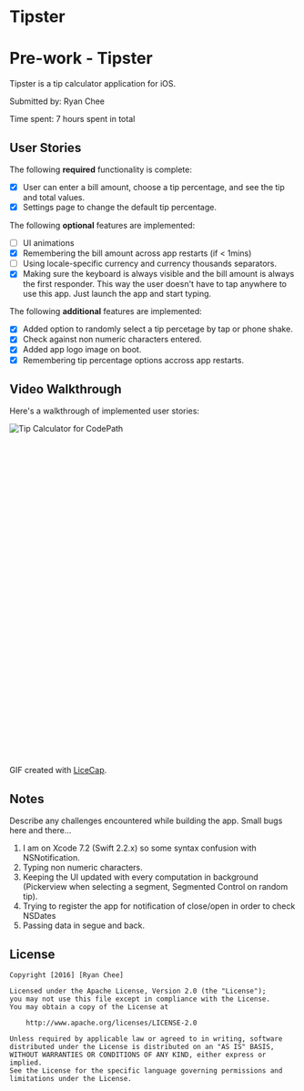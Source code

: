 # Tipster

# Pre-work - Tipster

Tipster is a tip calculator application for iOS.

Submitted by: Ryan Chee

Time spent: 7 hours spent in total

## User Stories

The following **required** functionality is complete:

* [X] User can enter a bill amount, choose a tip percentage, and see the tip and total values.
* [X] Settings page to change the default tip percentage.

The following **optional** features are implemented:
* [ ] UI animations
* [X] Remembering the bill amount across app restarts (if < 1mins)
* [ ] Using locale-specific currency and currency thousands separators.
* [X] Making sure the keyboard is always visible and the bill amount is always the first responder. This way the user doesn't have to tap anywhere to use this app. Just launch the app and start typing.

The following **additional** features are implemented:

- [X] Added option to randomly select a tip percetage by tap or phone shake.
- [X] Check against non numeric characters entered.
- [X] Added app logo image on boot.
- [X] Remembering tip percentage options accross app restarts.

## Video Walkthrough

Here's a walkthrough of implemented user stories:

<img alt="Tip Calculator for CodePath" src="https://i.imgur.com/YqazRs0.gif" style="max-width: 100%; min-height: 586px;" original-title="">

GIF created with [LiceCap](http://www.cockos.com/licecap/).

## Notes

Describe any challenges encountered while building the app.
Small bugs here and there...
1. I am on Xcode 7.2 (Swift 2.2.x) so some syntax confusion with NSNotification.
2. Typing non numeric characters.
3. Keeping the UI updated with every computation in background
        (Pickerview when selecting a segment, Segmented Control on random tip).
4. Trying to register the app for notification of close/open in order to check NSDates
5. Passing data in segue and back.

## License

    Copyright [2016] [Ryan Chee]

    Licensed under the Apache License, Version 2.0 (the "License");
    you may not use this file except in compliance with the License.
    You may obtain a copy of the License at

        http://www.apache.org/licenses/LICENSE-2.0

    Unless required by applicable law or agreed to in writing, software
    distributed under the License is distributed on an "AS IS" BASIS,
    WITHOUT WARRANTIES OR CONDITIONS OF ANY KIND, either express or implied.
    See the License for the specific language governing permissions and
    limitations under the License.
